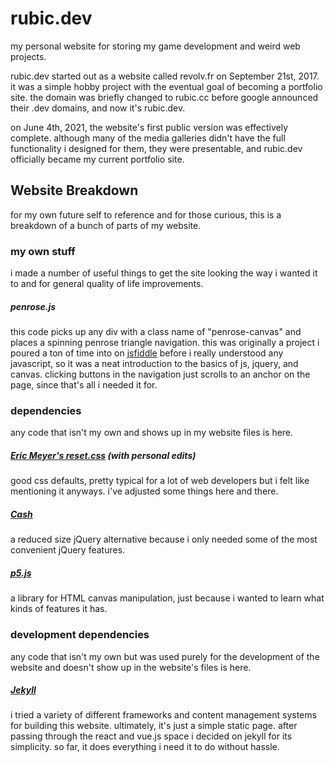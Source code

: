 # rubic.dev
my personal website for storing my game development and weird web projects.

rubic.dev started out as a website called revolv.fr on September 21st, 2017. it was a simple hobby project with the eventual goal of becoming a portfolio site. the domain was briefly changed to rubic.cc before google announced their .dev domains, and now it's rubic.dev.

on June 4th, 2021, the website's first public version was effectively complete. although many of the media galleries didn't have the full functionality i designed for them, they were presentable, and rubic.dev officially became my current portfolio site.

## Website Breakdown
for my own future self to reference and for those curious, this is a breakdown of a bunch of parts of my website.

### my own stuff
i made a number of useful things to get the site looking the way i wanted it to and for general quality of life improvements.

##### penrose.js
this code picks up any div with a class name of "penrose-canvas" and places a spinning penrose triangle navigation. this was originally a project i poured a ton of time into on [jsfiddle](https://jsfiddle.net/) before i really understood any javascript, so it was a neat introduction to the basics of js, jquery, and canvas. clicking buttons in the navigation just scrolls to an anchor on the page, since that's all i needed it for.

### dependencies
any code that isn't my own and shows up in my website files is here.

##### [Eric Meyer's reset.css](https://meyerweb.com/eric/tools/css/reset/) (with personal edits)
good css defaults, pretty typical for a lot of web developers but i felt like mentioning it anyways. i've adjusted some things here and there.

##### [Cash](https://github.com/kenwheeler/cash)
a reduced size jQuery alternative because i only needed some of the most convenient jQuery features.

##### [p5.js](https://p5js.org/)
a library for HTML canvas manipulation, just because i wanted to learn what kinds of features it has.

### development dependencies
any code that isn't my own but was used purely for the development of the website and doesn't show up in the website's files is here.

##### [Jekyll](https://jekyllrb.com/)
i tried a variety of different frameworks and content management systems for building this website. ultimately, it's just a simple static page. after passing through the react and vue.js space i decided on jekyll for its simplicity. so far, it does everything i need it to do without hassle.
